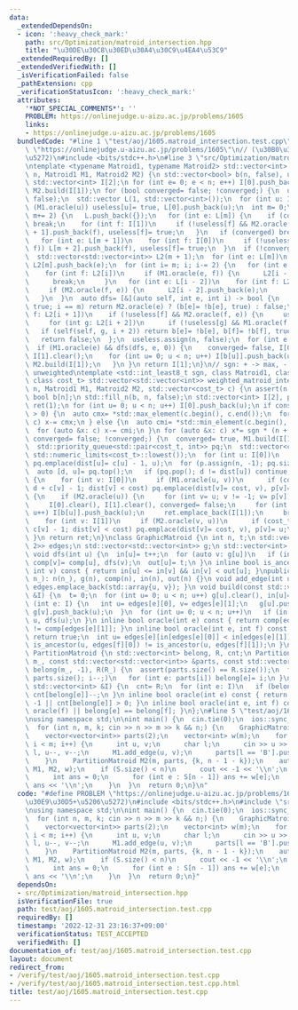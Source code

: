 ```yaml
---
data:
  _extendedDependsOn:
  - icon: ':heavy_check_mark:'
    path: src/Optimization/matroid_intersection.hpp
    title: "\u30DE\u30C8\u30ED\u30A4\u30C9\u4EA4\u53C9"
  _extendedRequiredBy: []
  _extendedVerifiedWith: []
  _isVerificationFailed: false
  _pathExtension: cpp
  _verificationStatusIcon: ':heavy_check_mark:'
  attributes:
    '*NOT_SPECIAL_COMMENTS*': ''
    PROBLEM: https://onlinejudge.u-aizu.ac.jp/problems/1605
    links:
    - https://onlinejudge.u-aizu.ac.jp/problems/1605
  bundledCode: "#line 1 \"test/aoj/1605.matroid_intersection.test.cpp\"\n#define PROBLEM\
    \ \"https://onlinejudge.u-aizu.ac.jp/problems/1605\"\n// (\u30B0\u30E9\u30D5+\u5206\
    \u5272)\n#include <bits/stdc++.h>\n#line 3 \"src/Optimization/matroid_intersection.hpp\"\
    \ntemplate <typename Matroid1, typename Matroid2> std::vector<int> matroid_intersection(int\
    \ n, Matroid1 M1, Matroid2 M2) {\n std::vector<bool> b(n, false), useless(n);\n\
    \ std::vector<int> I[2];\n for (int e= 0; e < n; e++) I[0].push_back(e);\n M1.build(I[1]),\
    \ M2.build(I[1]);\n for (bool converged= false; !converged;) {\n  useless.assign(n,\
    \ false);\n  std::vector L(1, std::vector<int>());\n  for (int u: I[0])\n   if\
    \ (M1.oracle(u)) useless[u]= true, L[0].push_back(u);\n  int m= 0;\n  for (; L.back().size();\
    \ m+= 2) {\n   L.push_back({});\n   for (int e: L[m]) {\n    if (converged= M2.oracle(e))\
    \ break;\n    for (int f: I[1])\n     if (!useless[f] && M2.oracle(f, e)) L[m\
    \ + 1].push_back(f), useless[f]= true;\n   }\n   if (converged) break;\n   L.push_back({});\n\
    \   for (int e: L[m + 1])\n    for (int f: I[0])\n     if (!useless[f] && M1.oracle(e,\
    \ f)) L[m + 2].push_back(f), useless[f]= true;\n  }\n  if (!converged) break;\n\
    \  std::vector<std::vector<int>> L2(m + 1);\n  for (int e: L[m])\n   if (M2.oracle(e))\
    \ L2[m].push_back(e);\n  for (int i= m; i; i-= 2) {\n   for (int e: L[i - 1])\n\
    \    for (int f: L2[i])\n     if (M1.oracle(e, f)) {\n      L2[i - 1].push_back(e);\n\
    \      break;\n     }\n   for (int e: L[i - 2])\n    for (int f: L2[i - 1])\n\
    \     if (M2.oracle(f, e)) {\n      L2[i - 2].push_back(e);\n      break;\n  \
    \   }\n  }\n  auto dfs= [&](auto self, int e, int i) -> bool {\n   if (useless[e]=\
    \ true; i == m) return M2.oracle(e) ? (b[e]= !b[e], true) : false;\n   for (int\
    \ f: L2[i + 1])\n    if (!useless[f] && M2.oracle(f, e)) {\n     useless[f]= true;\n\
    \     for (int g: L2[i + 2])\n      if (!useless[g] && M1.oracle(f, g))\n    \
    \   if (self(self, g, i + 2)) return b[e]= !b[e], b[f]= !b[f], true;\n    }\n\
    \   return false;\n  };\n  useless.assign(n, false);\n  for (int e: L2[0])\n \
    \  if (M1.oracle(e) && dfs(dfs, e, 0)) {\n    converged= false, I[0].clear(),\
    \ I[1].clear();\n    for (int u= 0; u < n; u++) I[b[u]].push_back(u);\n    M1.build(I[1]),\
    \ M2.build(I[1]);\n   }\n }\n return I[1];\n}\n// sgn: + -> max, - -> min, 0 ->\
    \ unweighted\ntemplate <std::int_least8_t sgn, class Matroid1, class Matroid2,\
    \ class cost_t> std::vector<std::vector<int>> weighted_matroid_intersection(int\
    \ n, Matroid1 M1, Matroid2 M2, std::vector<cost_t> c) {\n assert(n == (int)c.size());\n\
    \ bool b[n];\n std::fill_n(b, n, false);\n std::vector<int> I[2], p;\n std::vector<std::vector<int>>\
    \ ret(1);\n for (int u= 0; u < n; u++) I[0].push_back(u);\n if constexpr (sgn\
    \ > 0) {\n  auto cmx= *std::max_element(c.begin(), c.end());\n  for (auto &x:\
    \ c) x-= cmx;\n } else {\n  auto cmi= *std::min_element(c.begin(), c.end());\n\
    \  for (auto &x: c) x-= cmi;\n }\n for (auto &x: c) x*= sgn * (n + 1);\n for (bool\
    \ converged= false; !converged;) {\n  converged= true, M1.build(I[1]), M2.build(I[1]);\n\
    \  std::priority_queue<std::pair<cost_t, int>> pq;\n  std::vector<cost_t> dist(n,\
    \ std::numeric_limits<cost_t>::lowest());\n  for (int u: I[0])\n   if (M1.oracle(u))\
    \ pq.emplace(dist[u]= c[u] - 1, u);\n  for (p.assign(n, -1); pq.size();) {\n \
    \  auto [d, u]= pq.top();\n   if (pq.pop(); d != dist[u]) continue;\n   if (b[u])\
    \ {\n    for (int v: I[0])\n     if (M1.oracle(u, v))\n      if (cost_t cost=\
    \ d + c[v] - 1; dist[v] < cost) pq.emplace(dist[v]= cost, v), p[v]= u;\n   } else\
    \ {\n    if (M2.oracle(u)) {\n     for (int v= u; v != -1; v= p[v]) b[v]= !b[v];\n\
    \     I[0].clear(), I[1].clear(), converged= false;\n     for (int u= 0; u < n;\
    \ u++) I[b[u]].push_back(u);\n     ret.emplace_back(I[1]);\n     break;\n    }\n\
    \    for (int v: I[1])\n     if (M2.oracle(v, u))\n      if (cost_t cost= d -\
    \ c[v] - 1; dist[v] < cost) pq.emplace(dist[v]= cost, v), p[v]= u;\n   }\n  }\n\
    \ }\n return ret;\n}\nclass GraphicMatroid {\n int n, t;\n std::vector<std::array<int,\
    \ 2>> edges;\n std::vector<std::vector<int>> g;\n std::vector<int> comp, in, out;\n\
    \ void dfs(int u) {\n  in[u]= t++;\n  for (auto v: g[u])\n   if (in[v] == -1)\
    \ comp[v]= comp[u], dfs(v);\n  out[u]= t;\n }\n inline bool is_ancestor(int u,\
    \ int v) const { return in[u] <= in[v] && in[v] < out[u]; }\npublic:\n GraphicMatroid(int\
    \ n_): n(n_), g(n), comp(n), in(n), out(n) {}\n void add_edge(int u, int v) {\
    \ edges.emplace_back(std::array{u, v}); }\n void build(const std::vector<int>\
    \ &I) {\n  t= 0;\n  for (int u= 0; u < n; u++) g[u].clear(), in[u]= -1;\n  for\
    \ (int e: I) {\n   int u= edges[e][0], v= edges[e][1];\n   g[u].push_back(v),\
    \ g[v].push_back(u);\n  }\n  for (int u= 0; u < n; u++)\n   if (in[u] == -1) comp[u]=\
    \ u, dfs(u);\n }\n inline bool oracle(int e) const { return comp[edges[e][0]]\
    \ != comp[edges[e][1]]; }\n inline bool oracle(int e, int f) const {\n  if (oracle(f))\
    \ return true;\n  int u= edges[e][in[edges[e][0]] < in[edges[e][1]]];\n  return\
    \ is_ancestor(u, edges[f][0]) != is_ancestor(u, edges[f][1]);\n }\n};\nstruct\
    \ PartitionMatroid {\n std::vector<int> belong, R, cnt;\n PartitionMatroid(int\
    \ m_, const std::vector<std::vector<int>> &parts, const std::vector<int> &R_):\
    \ belong(m_, -1), R(R_) {\n  assert(parts.size() == R.size());\n  for (int i=\
    \ parts.size(); i--;)\n   for (int e: parts[i]) belong[e]= i;\n }\n void build(const\
    \ std::vector<int> &I) {\n  cnt= R;\n  for (int e: I)\n   if (belong[e] != -1)\
    \ cnt[belong[e]]--;\n }\n inline bool oracle(int e) const { return belong[e] ==\
    \ -1 || cnt[belong[e]] > 0; }\n inline bool oracle(int e, int f) const { return\
    \ oracle(f) || belong[e] == belong[f]; }\n};\n#line 5 \"test/aoj/1605.matroid_intersection.test.cpp\"\
    \nusing namespace std;\n\nint main() {\n  cin.tie(0);\n  ios::sync_with_stdio(false);\n\
    \  for (int n, m, k; cin >> n >> m >> k && n;) {\n    GraphicMatroid M1(n);\n\
    \    vector<vector<int>> parts(2);\n    vector<int> w(m);\n    for (int i = 0;\
    \ i < m; i++) {\n      int u, v;\n      char l;\n      cin >> u >> v >> w[i] >>\
    \ l, u--, v--;\n      M1.add_edge(u, v);\n      parts[l == 'B'].push_back(i);\n\
    \    }\n    PartitionMatroid M2(m, parts, {k, n - 1 - k});\n    auto S = weighted_matroid_intersection<-1>(m,\
    \ M1, M2, w);\n    if (S.size() < n)\n      cout << -1 << '\\n';\n    else {\n\
    \      int ans = 0;\n      for (int e : S[n - 1]) ans += w[e];\n      cout <<\
    \ ans << '\\n';\n    }\n  }\n  return 0;\n}\n"
  code: "#define PROBLEM \"https://onlinejudge.u-aizu.ac.jp/problems/1605\"\n// (\u30B0\
    \u30E9\u30D5+\u5206\u5272)\n#include <bits/stdc++.h>\n#include \"src/Optimization/matroid_intersection.hpp\"\
    \nusing namespace std;\n\nint main() {\n  cin.tie(0);\n  ios::sync_with_stdio(false);\n\
    \  for (int n, m, k; cin >> n >> m >> k && n;) {\n    GraphicMatroid M1(n);\n\
    \    vector<vector<int>> parts(2);\n    vector<int> w(m);\n    for (int i = 0;\
    \ i < m; i++) {\n      int u, v;\n      char l;\n      cin >> u >> v >> w[i] >>\
    \ l, u--, v--;\n      M1.add_edge(u, v);\n      parts[l == 'B'].push_back(i);\n\
    \    }\n    PartitionMatroid M2(m, parts, {k, n - 1 - k});\n    auto S = weighted_matroid_intersection<-1>(m,\
    \ M1, M2, w);\n    if (S.size() < n)\n      cout << -1 << '\\n';\n    else {\n\
    \      int ans = 0;\n      for (int e : S[n - 1]) ans += w[e];\n      cout <<\
    \ ans << '\\n';\n    }\n  }\n  return 0;\n}"
  dependsOn:
  - src/Optimization/matroid_intersection.hpp
  isVerificationFile: true
  path: test/aoj/1605.matroid_intersection.test.cpp
  requiredBy: []
  timestamp: '2022-12-31 23:16:37+09:00'
  verificationStatus: TEST_ACCEPTED
  verifiedWith: []
documentation_of: test/aoj/1605.matroid_intersection.test.cpp
layout: document
redirect_from:
- /verify/test/aoj/1605.matroid_intersection.test.cpp
- /verify/test/aoj/1605.matroid_intersection.test.cpp.html
title: test/aoj/1605.matroid_intersection.test.cpp
---
```

